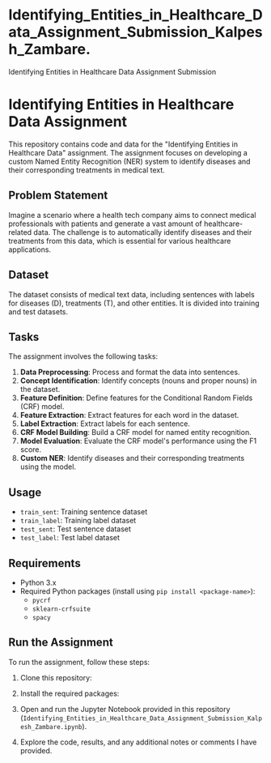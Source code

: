 # Identifying_Entities_in_Healthcare_Data_Assignment_Submission_Kalpesh_Zambare.
Identifying Entities in Healthcare Data Assignment Submission 

# Identifying Entities in Healthcare Data Assignment

This repository contains code and data for the "Identifying Entities in Healthcare Data" assignment. The assignment focuses on developing a custom Named Entity Recognition (NER) system to identify diseases and their corresponding treatments in medical text.

## Problem Statement

Imagine a scenario where a health tech company aims to connect medical professionals with patients and generate a vast amount of healthcare-related data. The challenge is to automatically identify diseases and their treatments from this data, which is essential for various healthcare applications.

## Dataset

The dataset consists of medical text data, including sentences with labels for diseases (D), treatments (T), and other entities. It is divided into training and test datasets.

## Tasks

The assignment involves the following tasks:

1. **Data Preprocessing**: Process and format the data into sentences.
2. **Concept Identification**: Identify concepts (nouns and proper nouns) in the dataset.
3. **Feature Definition**: Define features for the Conditional Random Fields (CRF) model.
4. **Feature Extraction**: Extract features for each word in the dataset.
5. **Label Extraction**: Extract labels for each sentence.
6. **CRF Model Building**: Build a CRF model for named entity recognition.
7. **Model Evaluation**: Evaluate the CRF model's performance using the F1 score.
8. **Custom NER**: Identify diseases and their corresponding treatments using the model.

## Usage

- `train_sent`: Training sentence dataset
- `train_label`: Training label dataset
- `test_sent`: Test sentence dataset
- `test_label`: Test label dataset

## Requirements

- Python 3.x
- Required Python packages (install using `pip install <package-name>`):
  - `pycrf`
  - `sklearn-crfsuite`
  - `spacy`
  
## Run the Assignment

To run the assignment, follow these steps:

1. Clone this repository:
2. Install the required packages:

3. Open and run the Jupyter Notebook provided in this repository (`Identifying_Entities_in_Healthcare_Data_Assignment_Submission_Kalpesh_Zambare.ipynb`).

4. Explore the code, results, and any additional notes or comments I have provided.





